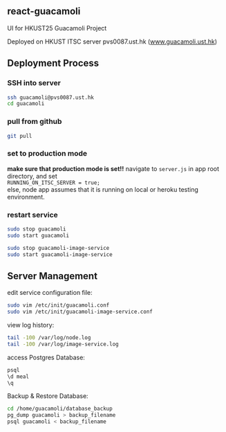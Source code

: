 ## react-guacamoli
UI for HKUST25 Guacamoli Project

Deployed on HKUST ITSC server pvs0087.ust.hk (www.guacamoli.ust.hk)

## Deployment Process
### SSH into server
```sh
ssh guacamoli@pvs0087.ust.hk
cd guacamoli
```

### pull from github
```sh
git pull
```

### set to production mode
**make sure that production mode is set!!**
navigate to `server.js` in app root directory, and set</br>
`RUNNING_ON_ITSC_SERVER = true;`</br>
else, node app assumes that it is running on local or heroku testing environment.

### restart service
```sh
sudo stop guacamoli
sudo start guacamoli

sudo stop guacamoli-image-service
sudo start guacamoli-image-service
```
## Server Management
edit service configuration file:
```sh
sudo vim /etc/init/guacamoli.conf
sudo vim /etc/init/guacamoli-image-service.conf
```

view log history:
```sh
tail -100 /var/log/node.log
tail -100 /var/log/image-service.log
```

access Postgres Database:
```sh
psql
\d meal
\q
```

Backup & Restore Database:
```sh
cd /home/guacamoli/database_backup
pg_dump guacamoli > backup_filename
psql guacamoli < backup_filename
```
